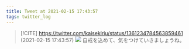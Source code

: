 ```yaml
---
title: Tweet at 2021-02-15 17:43:57
tags: twitter_log
---
```


> [!CITE] https://twitter.com/kaisekiriu/status/1361234784563859461 (2021-02-15 17:43:57)
> ![](https://twitter.com/kaisekiriu/status/1361234784563859461)
> 自戒を込めて、気をつけていきましょうね。
